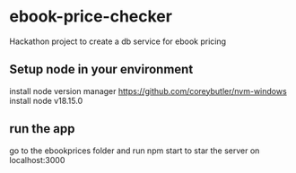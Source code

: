 # ebook-price-checker

Hackathon project to create a db service for ebook pricing

## Setup node in your environment

install node version manager https://github.com/coreybutler/nvm-windows
install node v18.15.0

## run the app

go to the ebookprices folder and run npm start to star the server on localhost:3000
